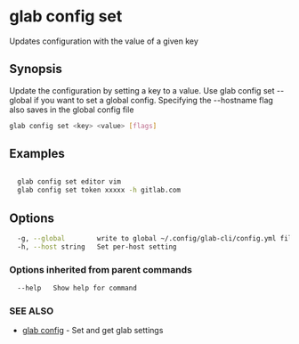 # glab config set

Updates configuration with the value of a given key

## Synopsis

Update the configuration by setting a key to a value.
Use glab config set --global if you want to set a global config.
Specifying the --hostname flag also saves in the global config file

```bash
glab config set <key> <value> [flags]
```

## Examples

```bash

  glab config set editor vim
  glab config set token xxxxx -h gitlab.com

```

## Options

```bash
  -g, --global        write to global ~/.config/glab-cli/config.yml file rather than the repository .glab-cli/config/config
  -h, --host string   Set per-host setting
```

### Options inherited from parent commands

```bash
  --help   Show help for command
```

### SEE ALSO

* [glab config](./)  - Set and get glab settings
